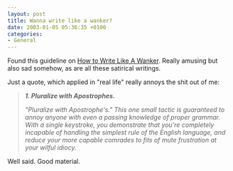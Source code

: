 ```yaml
---
layout: post
title: Wanna write like a wanker?
date: 2003-01-05 05:36:35 +0100
categories:
- General
---
```

Found this guideline on <a href="http://www.infernus.net/rants/write_like_a_wanker.html" title="Hilarious!">How to Write Like A Wanker</a>. Really amusing but also sad somehow, as are all these satirical writings.

Just a quote, which applied in "real life" really annoys the shit out of me:

<blockquote><i><b>1. Pluralize with Apostrophes.</b>

"Pluralize with Apostrophe's." This one small tactic is guaranteed to annoy anyone with even a passing knowledge of proper grammar. With a single keystroke, you demonstrate that you're completely incapable of handling the simplest rule of the English language, and reduce your more capable comrades to fits of mute frustration at your wilful idiocy.</i></p></blockquote>
Well said. Good material.

